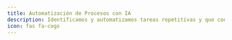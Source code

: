 ```yaml
---
title: Automatización de Procesos con IA
description: Identificamos y automatizamos tareas repetitivas y que consumen mucho tiempo en sus procesos de negocio, liberando a su equipo para que se concentre en actividades de alto valor.
icon: fas fa-cogs
---
```

